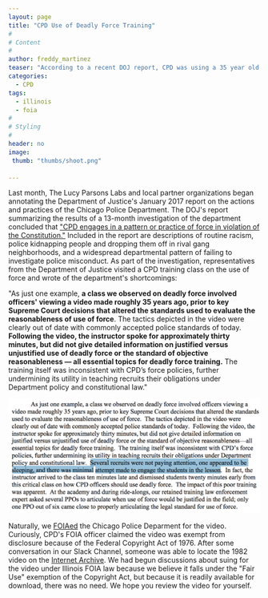 ```yaml
---
layout: page
title: "CPD Use of Deadly Force Training"
#
# Content
#
author: freddy_martinez
teaser: "According to a recent DOJ report, CPD was using a 35 year old video on the use of deadly force by officers. Included in that report was a suggestion that one CPD recruit 'appeared to be sleeping' which prompted us to FOIA for the video."
categories:
  - CPD
tags:
  - illinois
  - foia
#
# Styling
#
header: no
image:
 thumb: "thumbs/shoot.png"

---
```


Last month, The Lucy Parsons Labs and local partner organizations began annotating the Department of Justice's January 2017 report on the actions and practices of the Chicago Police Department. The DOJ's report summarizing the results of a 13-month investigation of the department concluded that ["CPD engages in a pattern or practice of force in violation of the Constitution."](https://www.justice.gov/opa/file/925846/download) Included in the report are descriptions of routine racism, police kidnapping people and dropping them off in rival gang neighborhoods, and a widespread departmental pattern of failing to investigate police misconduct. As part of the investigation, representatives from the Department of Justice visited a CPD training class on the use of force and wrote of the department's shortcomings:

"As just one example, __a class we observed on deadly force involved officers' viewing a video made roughly 35 years ago, prior to key Supreme Court decisions that altered the standards used to evaluate the reasonableness of use of force__. The tactics depicted in the video were clearly out of date with commonly accepted police standards of today. __Following the video, the instructor spoke for approximately thirty minutes, but did not give detailed information on justified versus unjustified use of deadly force or the standard of objective reasonableness — all essential topics for deadly force training.__ The training itself was inconsistent with CPD’s force policies, further undermining its utility in teaching recruits their obligations under Department policy and constitutional law."

![Use of Force](/images/UseOfForce.png)

Naturally, we [FOIAed](https://www.muckrock.com/foi/chicago-169/chicago-police-training-video-31943/?#comms) the Chicago Police Deparment for the video. Curiously, CPD's FOIA officer claimed the video was exempt from disclosure because of the Federal Copyright Act of 1976. After some conversation in our Slack Channel, someone was able to locate the 1982 video on the [Internet Archive](https://archive.org/details/shootdontshoot). We had begun discussions about suing for the video under Illinois FOIA law because we believe it falls under the "Fair Use" exemption of the Copyright Act, but because it is readily available for download, there was no need. We hope you review the video for yourself. 

